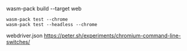 wasm-pack build --target web


```
wasm-pack test --chrome
wasm-pack test --headless --chrome
```
webdriver.json
https://peter.sh/experiments/chromium-command-line-switches/